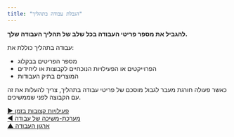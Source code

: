 ```yaml
---
title: "הגבלת עבודה בתהליך"
---
```



**להגביל את מספר פריטי העבודה בכל שלב של תהליך העבודה שלך.**

עבודה בתהליך כוללת את:

- מספר הפריטים בבקלוג
- הפרוייקטים או הפעילויות הנוכחיים לקבוצות או ליחידים
- המוצרים בתיק העבודות

כאשר פעולה חורגת מעבר לגבול מוסכם של פריטי עבודה בתהליך, צריך להעלות את זה עם הקבוצה לפני שממשיכים.

[&#9654; פעילויות קצובות בזמן](timebox-activities.html)<br/>[&#9664; מערכת-משיכה של עבודה](pull-system-for-work.html)<br/>[&#9650; ארגון העבודה](organizing-work.html)

